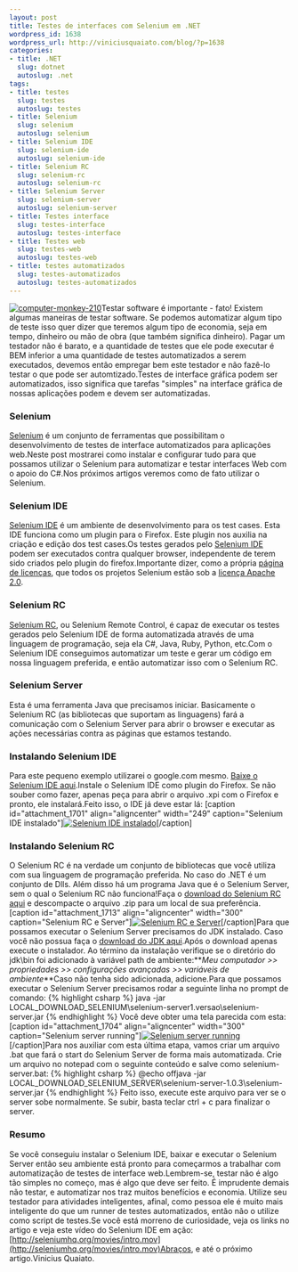 ```yaml
--- 
layout: post
title: Testes de interfaces com Selenium em .NET
wordpress_id: 1638
wordpress_url: http://viniciusquaiato.com/blog/?p=1638
categories: 
- title: .NET
  slug: dotnet
  autoslug: .net
tags: 
- title: testes
  slug: testes
  autoslug: testes
- title: Selenium
  slug: selenium
  autoslug: selenium
- title: Selenium IDE
  slug: selenium-ide
  autoslug: selenium-ide
- title: Selenium RC
  slug: selenium-rc
  autoslug: selenium-rc
- title: Selenium Server
  slug: selenium-server
  autoslug: selenium-server
- title: Testes interface
  slug: testes-interface
  autoslug: testes-interface
- title: Testes web
  slug: testes-web
  autoslug: testes-web
- title: testes automatizados
  slug: testes-automatizados
  autoslug: testes-automatizados
---
```

[![](http://viniciusquaiato.com/images_posts/computer-monkey-210.jpg "computer-monkey-210")](http://viniciusquaiato.com/images_posts/computer-monkey-210.jpg)Testar software é importante - fato! Existem algumas maneiras de testar software. Se podemos automatizar algum tipo de teste isso quer dizer que teremos algum tipo de economia, seja em tempo, dinheiro ou mão de obra (que também significa dinheiro). Pagar um testador não é barato, e a quantidade de testes que ele pode executar é BEM inferior a uma quantidade de testes automatizados a serem executados, devemos então empregar bem este testador e não fazê-lo testar o que pode ser automtizado.Testes de interface gráfica podem ser automatizados, isso significa que tarefas "simples" na interface gráfica de nossas aplicações podem e devem ser automatizadas.

### Selenium
[Selenium](http://seleniumhq.org) é um conjunto de ferramentas que possibilitam o desenvolvimento de testes de interface automatizados para aplicações web.Neste post mostrarei como instalar e configurar tudo para que possamos utilizar o Selenium para automatizar e testar interfaces Web com o apoio do C#.Nos próximos artigos veremos como de fato utilizar o Selenium. 

### Selenium IDE
 [Selenium IDE](http://seleniumhq.org/projects/ide/) é um ambiente de desenvolvimento para os test cases. Esta IDE funciona como um plugin para o Firefox. Este plugin nos auxilia na criação e edição dos test cases.Os testes gerados pelo [Selenium IDE](http://seleniumhq.org/projects/ide/) podem ser executados contra qualquer browser, independente de terem sido criados pelo plugin do firefox.Importante dizer, como a própria [página de licenças](http://seleniumhq.org/about/license.html), que todos os projetos Selenium estão sob a [licença Apache 2.0](http://www.apache.org/licenses/LICENSE-2.0).

### Selenium RC
[Selenium RC](http://seleniumhq.org/projects/remote-control/), ou Selenium Remote Control, é capaz de executar os testes gerados pelo Selenium IDE de forma automatizada através de uma linguagem de programação, seja ela C#, Java, Ruby, Python, etc.Com o Selenium IDE conseguimos automatizar um teste e gerar um código em nossa linguagem preferida, e então automatizar isso com o Selenium RC.

### Selenium Server
Esta é uma ferramenta Java que precisamos iniciar. Basicamente o Selenium RC (as bibliotecas que suportam as linguagens) fará a comunicação com o Selenium Server para abrir o browser e executar as ações necessárias contra as páginas que estamos testando.

### Instalando Selenium IDE
Para este pequeno exemplo utilizarei o google.com mesmo. [Baixe o Selenium IDE aqui](http://release.seleniumhq.org/selenium-ide/1.0.7/selenium-ide-1.0.7.xpi).Instale o Selenium IDE como plugin do Firefox. Se não souber como fazer, apenas peça para abrir o arquivo .xpi com o Firefox e pronto, ele instalará.Feito isso, o IDE já deve estar lá: [caption id="attachment_1701" align="aligncenter" width="249" caption="Selenium IDE instalado"][![Selenium IDE instalado](http://viniciusquaiato.com/images_posts/Selenium-IDE-instalado-249x300.png "Selenium IDE instalado")](http://viniciusquaiato.com/images_posts/Selenium-IDE-instalado.png)[/caption]

### Instalando Selenium RC
O Selenium RC é na verdade um conjunto de bibliotecas que você utiliza com sua linguagem de programação preferida. No caso do .NET é um conjunto de Dlls. Além disso há um programa Java que é o Selenium Server, sem o qual o Selenium RC não funciona!Faça o [download do Selenium RC aqui](http://selenium.googlecode.com/files/selenium-remote-control-1.0.3.zip) e descompacte o arquivo .zip para um local de sua preferência.[caption id="attachment_1713" align="aligncenter" width="300" caption="Selenium RC e Server"][![Selenium RC e Server](http://viniciusquaiato.com/images_posts/Selenium-RC-300x221.png "Selenium RC e Server")](http://viniciusquaiato.com/images_posts/Selenium-RC.png)[/caption]Para que possamos executar o Selenium Server precisamos do JDK instalado. Caso você não possua faça o [download do JDK aqui](http://www.oracle.com/technetwork/java/javase/downloads/jdk6-jsp-136632.html).Após o download apenas execute o instalador. Ao término da instalação verifique se o diretório do jdk\bin foi adicionado à variável path de ambiente:**_Meu computador >> propriedades >> configurações avançadas >> variáveis de ambiente_**Caso não tenha sido adicionada, adicione.Para que possamos executar o Selenium Server precisamos rodar a seguinte linha no prompt de comando:
{% highlight csharp %}
java -jar LOCAL_DOWNLOAD_SELENIUM\selenium-server1.versao\selenium-server.jar
{% endhighlight %}
Você deve obter uma tela parecida com esta:[caption id="attachment_1704" align="aligncenter" width="300" caption="Selenium server running"][![Selenium server running](http://viniciusquaiato.com/images_posts/Selenium-server-running-300x83.png "Selenium server running")](http://viniciusquaiato.com/images_posts/Selenium-server-running.png)[/caption]Para nos auxiliar com esta última etapa, vamos criar um arquivo .bat que fará o start do Selenium Server de forma mais automatizada. Crie um arquivo no notepad com o seguinte conteúdo e salve como selenium-server.bat:
{% highlight csharp %}
@echo offjava -jar LOCAL_DOWNLOAD_SELENIUM_SERVER\selenium-server-1.0.3\selenium-server.jar
{% endhighlight %}
Feito isso, execute este arquivo para ver se o server sobe normalmente. Se subir, basta teclar ctrl + c para finalizar o server.

### Resumo
Se você conseguiu instalar o Selenium IDE, baixar e executar o Selenium Server então seu ambiente está pronto para começarmos a trabalhar com automatização de testes de interface web.Lembrem-se, testar não é algo tão simples no começo, mas é algo que deve ser feito. É imprudente demais não testar, e automatizar nos traz muitos benefícios e economia. Utilize seu testador para atividades inteligentes, afinal, como pessoa ele é muito mais inteligente do que um runner de testes automatizados, então não o utilize como script de testes.Se você está morreno de curiosidade, veja os links no artigo e veja este vídeo do Selenium IDE em ação: [http://seleniumhq.org/movies/intro.mov](http://seleniumhq.org/movies/intro.mov)Abraços, e até o próximo artigo.Vinicius Quaiato.
